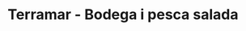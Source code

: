 ---
title: "Terramar - Bodega i pesca salada"
url: /valls/terramar-bodega-i-pesca-salada/
shop: alcohol
---